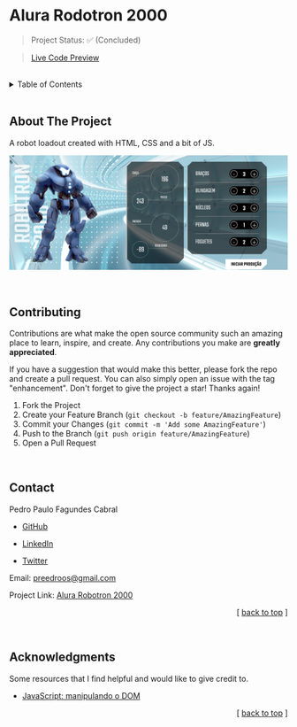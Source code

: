 <a id="readme-top"></a>

# **Alura Rodotron 2000**

<!-- PROJECT STATUS -->

> Project Status: ✅ (Concluded)

> [Live Code Preview](https://preedroos.github.io/alura-robotron-2000)

<br />

<!-- TABLE OF CONTENTS -->

<details>
  <summary>Table of Contents</summary>
  <ol>
    <li>
      <a href="#about-the-project">About The Project</a>
    </li>
    <li><a href="#contributing">Contributing</a></li>
    <li><a href="#contact">Contact</a></li>
    <li><a href="#acknowledgments">Acknowledgments</a></li>
  </ol>
</details>

<br />

<!-- ABOUT THE PROJECT -->

## **About The Project**

A robot loadout created with HTML, CSS and a bit of JS.

<div align="center">

![Project Preview](img/preview.png)

</div>

<br />

<!-- CONTRIBUTING -->

## **Contributing**

Contributions are what make the open source community such an amazing place to learn, inspire, and create. Any contributions you make are **greatly appreciated**.

If you have a suggestion that would make this better, please fork the repo and create a pull request. You can also simply open an issue with the tag "enhancement".
Don't forget to give the project a star! Thanks again!

1. Fork the Project
2. Create your Feature Branch (`git checkout -b feature/AmazingFeature`)
3. Commit your Changes (`git commit -m 'Add some AmazingFeature'`)
4. Push to the Branch (`git push origin feature/AmazingFeature`)
5. Open a Pull Request

<br />

<!-- CONTACT -->

## **Contact**

Pedro Paulo Fagundes Cabral

- [GitHub](https://github.com/Preedroos)

- [LinkedIn](https://www.linkedin.com/in/pedropfcabral/)

- [Twitter](https://twitter.com/preedroos)

Email: preedroos@gmail.com

Project Link: [Alura Robotron 2000](https://github.com/Preedros/alura-robotron-2000)

<p align="right">[ <a href="#readme-top">back to top</a> ]</p>

<br />

<!-- ACKNOWLEDGMENTS -->

## **Acknowledgments**

Some resources that I find helpful and would like to give credit to.

- [JavaScript: manipulando o DOM](https://cursos.alura.com.br/course/javascript-manipulando-dom)

<p align="right">[ <a href="#readme-top">back to top</a> ]</p>
